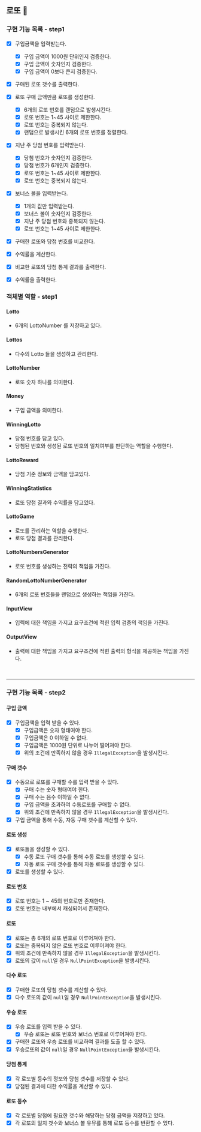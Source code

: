 ## 로또 🎱

### 구현 기능 목록 - step1

- [x] 구입금액을 입력받는다.
  - [x] 구입 금액이 1000원 단위인지 검증한다.
  - [x] 구입 금액이 숫자인지 검증한다.
  - [x] 구입 금액이 0보다 큰지 검증한다.
- [x] 구매된 로또 갯수를 출력한다.
- [x] 로또 구매 금액만큼 로또를 생성한다.
  - [x] 6개의 로또 번호를 랜덤으로 발생시킨다.
  - [x] 로또 번호는 1~45 사이로 제한한다.
  - [x] 로또 번호는 중복되지 않는다.
  - [x] 랜덤으로 발생시킨 6개의 로또 번호를 정렬한다.
- [x] 지난 주 당첨 번호를 입력받는다.
  - [x] 당첨 번호가 숫자인지 검증한다.
  - [x] 당첨 번호가 6개인지 검증한다.
  - [x] 로또 번호는 1~45 사이로 제한한다.
  - [x] 로또 번호는 중복되지 않는다.
- [x] 보너스 볼을 입력받는다.
  - [x] 1개의 값만 입력받는다.
  - [x] 보너스 볼이 숫자인지 검증한다.
  - [x] 지난 주 당첨 번호와 중복되지 않는다.
  - [x] 로또 번호는 1~45 사이로 제한한다.
- [x] 구매한 로또와 당첨 번호를 비교한다.
- [x] 수익률을 계산한다.
- [x] 비교한 로또의 당첨 통계 결과를 출력한다.
- [x] 수익률을 출력한다.


### 객체별 역할 - step1

#### Lotto
- 6개의 LottoNumber 를 저장하고 있다.

#### Lottos
- 다수의 Lotto 들을 생성하고 관리한다.

#### LottoNumber
- 로또 숫자 하나를 의미한다.

#### Money
- 구입 금액을 의미한다.

#### WinningLotto
- 당첨 번호를 담고 있다.
- 당첨된 번호와 생성된 로또 번호의 일치여부를 판단하는 역할을 수행한다.

#### LottoReward
- 당첨 기준 정보와 금액을 담고있다.

#### WinningStatistics
- 로또 당첨 결과와 수익률을 담고있다.

#### LottoGame
- 로또를 관리하는 역할을 수행한다.
- 로또 당첨 결과를 관리한다.

#### LottoNumbersGenerator
- 로또 번호를 생성하는 전략의 책임을 가진다.

#### RandomLottoNumberGenerator
- 6개의 로또 번호들을 랜덤으로 생성하는 책임을 가진다.

#### InputView 
- 입력에 대한 책임을 가지고 요구조건에 적힌 입력 검증의 책임을 가진다.

#### OutputView
- 출력에 대한 책임을 가지고 요구조건에 적힌 출력의 형식을 제공하는 책임을 가진다.

<br>
<hr>


### 구현 기능 목록 - step2

#### 구입 금액

- [x] 구입금액을 입력 받을 수 있다.
  - [x] 구입급액은 숫자 형태여야 한다.
  - [x] 구입금액은 0 이하일 수 없다.
  - [x] 구입금액은 1000원 단위로 나누어 떨어져야 한다.
  - [x] 위의 조건에 만족하지 않을 경우 `IllegalException`을 발생시킨다.

#### 구매 갯수

- [x] 수동으로 로또를 구매할 수를 입력 받을 수 있다.
  - [x] 구매 수는 숫자 형태여야 한다.
  - [x] 구매 수는 음수 이하일 수 없다.
  - [x] 구입 금액을 초과하여 수동로또를 구매할 수 없다.
  - [x] 위의 조건에 만족하지 않을 경우 `IllegalException`을 발생시킨다.

- [x] 구입 금액을 통해 수동, 자동 구매 갯수를 계산할 수 있다.

#### 로또 생성

- [x] 로또들을 생성할 수 있다.
  - [x] 수동 로또 구매 갯수를 통해 수동 로또를 생성할 수 있다.
  - [x] 자동 로또 구매 갯수를 통해 자동 로또를 생성할 수 있다.

- [x] 로또를 생성할 수 있다.
 
#### 로또 번호

- [x] 로또 번호는 1 ~ 45의 번호로만 존재한다.
- [x] 로또 번호는 내부에서 캐싱되어서 존재한다.

#### 로또

- [x] 로또는 총 6개의 로또 번호로 이루어져야 한다.
- [x] 로또는 중복되지 않은 로또 번호로 이루어져야 한다.
- [x] 위의 조건에 만족하지 않을 경우 `IllegalException`을 발생시킨다.
- [x] 로또의 값이 `null`일 경우 `NullPointException`을 발생시킨다.

#### 다수 로또

- [x] 구매한 로또의 당첨 갯수를 계산할 수 있다.
- [x] 다수 로또의 값이 `null`일 경우 `NullPointException`을 발생시킨다.

#### 우승 로또

- [x] 우승 로또를 입력 받을 수 있다.
  - [x] 우승 로또는 로또 번호와 보너스 번호로 이루어져야 한다.

- [x] 구매한 로또와 우승 로또를 비교하여 결과를 도출 할 수 있다.
- [x] 우승로또의 값이 `null`일 경우 `NullPointException`을 발생시킨다.

#### 당첨 통계

- [x] 각 로또별 등수의 정보와 당첨 갯수를 저장할 수 있다.
- [x] 당첨된 결과에 대한 수익률을 계산할 수 있다.

#### 로또 등수

- [x] 각 로또별 당첨에 필요한 갯수와 해당하는 당첨 금액을 저장하고 있다.
- [x] 각 로또의 일치 갯수와 보너스 볼 유뮤를 통해 로또 등수를 반환할 수 있다.
